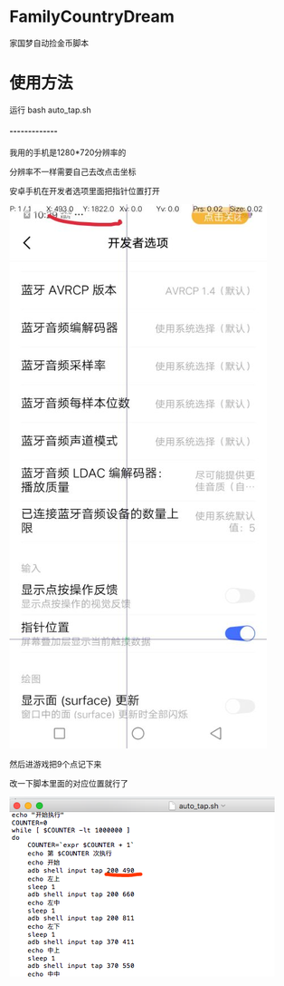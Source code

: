 # FamilyCountryDream
家国梦自动捡金币脚本

# 使用方法
运行  bash auto_tap.sh

#### -------------
我用的手机是1280*720分辨率的

分辨率不一样需要自己去改点击坐标

安卓手机在开发者选项里面把指针位置打开

![image](https://github.com/tracyis/FamilyCountryDream/blob/master/%E6%89%93%E5%BC%80%E8%A7%A6%E6%91%B8%E5%9D%90%E6%A0%87.jpg)

然后进游戏把9个点记下来

改一下脚本里面的对应位置就行了

![image](https://github.com/tracyis/FamilyCountryDream/blob/master/%E8%AE%BE%E7%BD%AE%E5%9D%90%E6%A0%87.jpg)
